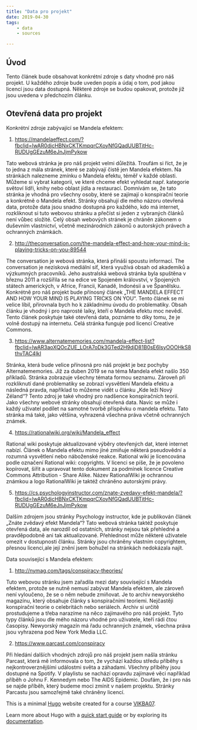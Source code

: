 ```yaml
---
title: "Data pro projekt"
date: 2019-04-30
tags: 
    - data
    - sources

---
```

## Úvod

Tento článek bude obsahovat konkrétní zdroje s daty vhodné pro náš projekt. U každého zdroje bude uveden popis a údaj o tom, pod jakou licencí jsou data dostupná. Některé zdroje se budou opakovat, protože již jsou uvedena v předchozím článku. 


## Otevřená data pro projekt 

Konkrétní zdroje zabývající se Mandela efektem:

1) https://mandelaeffect.com/?fbclid=IwAR0djcHBNxCKTKmpqrCXoyNfGQadUUBTitHc-RUDUgGEzuM6eJnJjmPykow

Tato webová stránka je pro náš projekt velmi důležitá. Troufám si říct, že je to jedna z mála stránek, které se zabývají čistě jen Mandela efektem. Na stránkách nalezneme zmínku o Mandela efektu, téměř v každé oblasti. Můžeme si vybrat kategorii, ve které chceme efekt vyhledat např. kategorie světoví lídři, knihy nebo oblast jídla a restaurací. Domnívám se, že tato stránka je vhodná pro všechny osoby, které se zajímají o konspirační teorie a konkrétně o Mandela efekt. Stránky obsahují dle mého názoru otevřená data, protože data jsou snadno dostupná pro každého, kdo má internet, rozkliknout si tuto webovou stránku a přečíst si jeden z vybraných článků není vůbec složité. Celý obsah webových stránek je chráněn zákonem o duševním vlastnictví, včetně mezinárodních zákonů o autorských právech a ochranných známkách. 

2) http://theconversation.com/the-mandela-effect-and-how-your-mind-is-playing-tricks-on-you-89544

The conversation je webová stránka, která přináši spoustu informací. The conversation je nezisková mediální síť, která využívá obsah od akademiků a výzkumných pracovníků. Jeho australská webová stránka byla spuštěna v březnu 2011 a rozšířila se na edice ve Spojeném království, v Spojených státech amerických, v Africe, Francii, Kanadě, Indonésii a ve Španělsku. Konkrétně pro náš projekt bude přínosný článek „THE MANDELA EFFECT AND HOW YOUR MIND IS PLAYING TRICKS ON YOU“. Tento článek se mi velice líbil, přirovnala bych ho k základnímu úvodu do problematiky. Obsah článku je vhodný i pro naprosté laiky, kteří o Mandela efektu moc nevědí. Tento článek poskytuje také otevřená data, poznáme to díky tomu, že je volně dostupý na internetu. Celá stránka funguje pod licencí Creative Commons. 

3) https://www.alternatememories.com/mandela-effect-list?fbclid=IwAR3aoXQOcZUE_LOrA7oDk3GTed2H9djD81B0sE6lsyOOOHkS8thvTAC4lkI

Stránka, která bude velice přínosná pro náš projekt je bez pochyby Alternatememories. Již za duben 2019 se na téma Mandela efekt našlo 350 příkladů. Stránka zobrazuje všechny témata formou seznamu. Zároveň při rozkliknutí dané problematiky se zobrazí vysvětlení Mandela efektu a následná pravda, například to můžeme vidět u článku  „Kde leží Nový Zéland“? Tento zdroj je také vhodný pro nadšence konspiračních teorií. Jako všechny webové stránky obsahují otevřená data. Navíc se může i každý uživatel podílet na samotné tvorbě příspěvku o mandela efektu. Tato stránka má také, jako většina, vyhrazená všechna práva včetně ochranných známek.

4) https://rationalwiki.org/wiki/Mandela_effect

Rational wiki poskytuje aktualizované výběry otevřených dat, které internet nabízí. Článek o Mandela efektu mimo jíné zmiňuje některá pseudovědní a rozumná vysvětlení nebo náboženské reakce.  Rational wiki je licencována podle označení Rational wiki: copyrights. V licenci se píše, že je povoleno kopírovat, šířit a upravovat tento dokument za podmínek licence Creative Commons Attribution - Share Alike. Název RationalWiki je ochrannou známkou a logo RationalWiki je taktéž chráněno autorskými právy.

5) https://cs.psychologyinstructor.com/znate-zvedavy-efekt-mandela/?fbclid=IwAR0djcHBNxCKTKmpqrCXoyNfGQadUUBTitHc-RUDUgGEzuM6eJnJjmPykow

Dalším zdrojem jsou stránky Psychology instructor, kde je publikován článek „Znáte zvědavý efekt Mandela“? Tato webová stránka taktéž poskytuje otevřená data, ale narozdíl od ostatních, stránky nejsou tak přehledné a pravděpodobně ani tak aktualizované. Přehlednost může některé uživatele omezit v dostupnosti článku. Stránky jsou chráněny vlastním copyrightem, přesnou licenci,ale její znění jsem bohužel na stránkách nedokázala najít.


Data související s Mandela efektem:

1) http://nymag.com/tags/conspiracy-theories/

Tuto webovou stránku jsem zařadila mezi daty souvísející s Mandela efektem, protože se nutně nemusí zabývat Mandela efektem, ale zároveň není vyloučeno, že se o něm nebude zmiňovat. Je to archiv newyorského magazínu, který obsahuje články s konspiračními teoriemi. Nejčastěji konspirační teorie o celebritách nebo seriálech. Archiv si určitě prostudujeme a třeba narazíme na něco zajímavého pro náš projekt. Tyto typy článků jsou dle mého názoru vhodné pro uživatele, kteří rádi čtou časopisy. Newyorský magazín má řadu ochranných známek, všechna práva jsou vyhrazena pod New York Media LLC.

2) https://www.parcast.com/conspiracy

Při hledání dalších vhodných zdrojů pro náš projekt jsem našla stránku Parcast, která mě informovala o tom, že vychází každou středu příběhy s nejkontroverznějšími událostmi světa a záhadami. Všechny příběhy jsou dostupné na Spotify. V playlistu se nachází opravdu zajímavé věci například příběh o Johnu F. Kennedym nebo The AIDS Epidemic. Doufám, že i pro nás se najde příběh, který budeme moci zmínit v našem projektu. Stránky Parcastu jsou samozřejmě také chráněny licencí. 


This is a minimal [Hugo][] website created for a course [VIKBA07][].

Learn more about Hugo with a [quick start guide][qs] or by exploring its [documentation][hugoDocs].

[Hugo]: https://gohugo.io
[VIKBA07]: https://is.muni.cz/predmet/phil/VIKBA07
[hugoDocs]: https://gohugo.io/documentation/
[qs]: https://gohugo.io/getting-started/quick-start/

